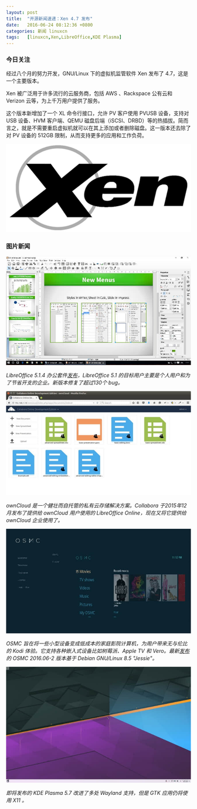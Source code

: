 ```yaml
---
layout: post
title:	"开源新闻速递：Xen 4.7 发布"
date:	2016-06-24 08:12:36 +0800 
categories:	新闻 linuxcn 
tags:	[linuxcn,Xen,LibreOffice,KDE Plasma]
---
```



### 今日关注


经过八个月的努力开发，GNU/Linux 下的虚拟机监管软件 Xen 发布了 4.7，这是一个主要版本。


Xen 被广泛用于许多流行的云服务商，包括 AWS 、Rackspace 公有云和 Verizon 云等，为上千万用户提供了服务。


这个版本新增加了一个 XL 命令行接口，允许 PV 客户使用 PVUSB 设备，支持对 USB 设备、HVM 客户端、QEMU 磁盘后端（iSCSI、DRBD）等的热插拔。简而言之，就是不需要重启虚拟机就可以在其上添加或者删除磁盘。这一版本还去除了对 PV 设备的 512GB 限制，从而支持更多的应用和工作负荷。


![](/Asserts/Images/album/201606/24/081238lxp3256e5xze5ztl.jpg)


### 图片新闻


![](/Asserts/Images/album/201606/24/075358cmjnamjjqhrjakzn.jpg)


*LibreOffice 5.1.4 办公套件[发布](https://blog.documentfoundation.org/blog/2016/06/23/libreoffice-5-1-4-available-for-download/)，LibreOffice 5.1 的目标用户主要是个人用户和为了节省开支的企业。新版本修复了超过130个 bug。*


![](/Asserts/Images/album/201606/24/074039xd9h26gp97d7wl2p.jpg)


*ownCloud 是一个健壮而自托管的私有云存储解决方案。Collabora 于2015年12月发布了提供给 ownCloud 用户使用的 LibreOffice Online，现在又将它提供给 ownCloud 企业使用了。*


![](/Asserts/Images/album/201606/24/080411gt7qjqhn31w2g7ng.jpg)


*OSMC 旨在将一些小型设备变成低成本的家庭影院计算机，为用户带来无与伦比的 Kodi 体验。它支持各种嵌入式设备比如树莓派、Apple TV 和 Vero。最新[发布](https://osmc.tv/2016/06/osmcs-june-update-is-here/)的 OSMC 2016.06-2 版本基于 Debian GNU/Linux 8.5 "Jessie"。*


![](/Asserts/Images/album/201606/24/080911xonncuncmcohlh46.jpg)


*即将发布的 KDE Plasma 5.7 改进了多处 Wayland 支持，但是 GTK 应用仍将使用 X11 。*
